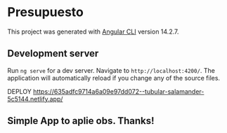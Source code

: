 # Presupuesto

This project was generated with [Angular CLI](https://github.com/angular/angular-cli) version 14.2.7.

## Development server

Run `ng serve` for a dev server. Navigate to `http://localhost:4200/`. The application will automatically reload if you change any of the source files.

DEPLOY
https://635adfc9714a6a09e97dd072--tubular-salamander-5c5144.netlify.app/

## Simple App to aplie obs. Thanks!
